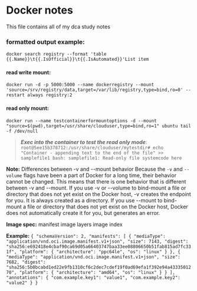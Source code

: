 #  Docker notes
This file contains all of my dca study notes
### formatted output example:
```
docker search registry --format 'table {{.Name}}\t{{.IsOfficial}}\t{{.IsAutomated}}'List item
```
#### read write mount:
```
docker run -d -p 5000:5000 --name dockerregistry --mount 'source=/srv/registry/data,target=/var/lib/registry,type=bind,ro=0' --restart always registry:2
```
#### read only mount:
```
docker run --name testcontainerformountoptions -d --mount "source=$(pwd),target=/usr/share/clouduser,type=bind,ro=1" ubuntu tail -f /dev/null
```
> ***Exec into the container to test the read only mode***:
> `root@5ee15b378712:/usr/share/clouduser/mytestdir# echo "Container - appending text to the end of the file" >> samplefile1 bash: samplefile1: Read-only file systemcode here`

 **Note:** Differences between -v and --mount behavior
 Because the `-v` and `--volume` flags have been a part of Docker for a long time, their behavior cannot be changed. This means that there is one behavior that is different between -v and --mount. If you use -v or --volume to bind-mount a file or directory that does not yet exist on the Docker host, -v creates the endpoint for you. It is always created as a directory. If you use --mount to bind-mount a file or directory that does not yet exist on the Docker host, Docker does not automatically create it for you, but generates an error.

**Image spec:**
    manifest
    image layers
    image index

**Example:**
``
{
  "schemaVersion": 2,
  "manifests": [
    {
      "mediaType": "application/vnd.oci.image.manifest.v1+json",
      "size": 7143,
      "digest": "sha256:e692418e4cbaf90ca69d05a66403747baa33ee08806650b51fab815ad7fc331f",
      "platform": {
        "architecture": "ppc64le",
        "os": "linux"
      }
    },
    {
      "mediaType": "application/vnd.oci.image.manifest.v1+json",
      "size": 7682,
      "digest": "sha256:5b0bcabd1ed22e9fb1310cf6c2dec7cdef19f0ad69efa1f392e94a4333501270",
      "platform": {
        "architecture": "amd64",
        "os": "linux"
      }
    }
  ],
  "annotations": {
    "com.example.key1": "value1",
    "com.example.key2": "value2"
  }
}
``